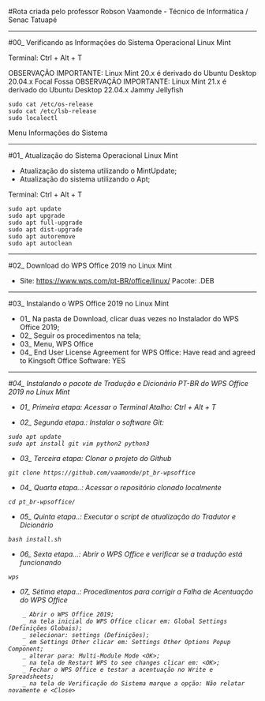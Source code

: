 #Rota criada pelo professor Robson Vaamonde - Técnico de Informática / Senac Tatuapé

____________________

#00_ Verificando as Informações do Sistema Operacional Linux Mint

Terminal: Ctrl + Alt + T

OBSERVAÇÃO IMPORTANTE: Linux Mint 20.x é derivado do Ubuntu Desktop 20.04.x Focal Fossa 
OBSERVAÇÃO IMPORTANTE: Linux Mint 21.x é derivado do Ubuntu Desktop 22.04.x Jammy Jellyfish

```
sudo cat /etc/os-release
sudo cat /etc/lsb-release
sudo localectl
```

Menu
	Informações do Sistema

____________________

#01_ Atualização do Sistema Operacional Linux Mint

 - Atualização do sistema utilizando o MintUpdate;
 - Atualização do sistema utilizando o Apt;

Terminal: Ctrl + Alt + T

```
sudo apt update
sudo apt upgrade
sudo apt full-upgrade
sudo apt dist-upgrade
sudo apt autoremove
sudo apt autoclean
```
____________________

#02_ Download do WPS Office 2019 no Linux Mint

 - Site: https://www.wps.com/pt-BR/office/linux/
	Pacote: .DEB

____________________

#03_ Instalando o WPS Office 2019 no Linux Mint

 - 01_ Na pasta de Download, clicar duas vezes no Instalador do WPS Office 2019;
 - 02_ Seguir os procedimentos na tela;
 - 03_ Menu, WPS Office
 - 04_ End User License Agreement for WPS Office: Have read and agreed to Kingsoft Office Software: YES <I Confirm>

____________________

#04_ Instalando o pacote de Tradução e Dicionário PT-BR do WPS Office 2019 no Linux Mint

 - 01_ Primeira etapa: Acessar o Terminal
	Atalho: Ctrl + Alt + T

 - 02_ Segunda etapa.: Instalar o software Git:

```
sudo apt update
sudo apt install git vim python2 python3
```

 - 03_ Terceira etapa: Clonar o projeto do Github

```
git clone https://github.com/vaamonde/pt_br-wpsoffice
```

 - 04_ Quarta etapa..: Acessar o repositório clonado localmente

```
cd pt_br-wpsoffice/
```

 - 05_ Quinta etapa..: Executar o script de atualização do Tradutor e Dicionário

```
bash install.sh
```

 - 06_ Sexta etapa...: Abrir o WPS Office e verificar se a tradução está funcionando

```
wps
```

 - 07_ Sétima etapa..: Procedimentos para corrigir a Falha de Acentuação do WPS Office


```
	_ Abrir o WPS Office 2019;
	_ na tela inicial do WPS Office clicar em: Global Settings (Definições Globais);
	_ selecionar: settings (Definições);
	_ em Settings Other clicar em: Settings Other Options Popup Component;
	_ alterar para: Multi-Module Mode <OK>;
	_ na tela de Restart WPS to see changes clicar em: <OK>;
	_ Fechar o WPS Office e testar a acentuação no Write e Spreadsheets;
	_ na tela de Verificação do Sistema marque a opção: Não relatar novamente e <Close>
```

